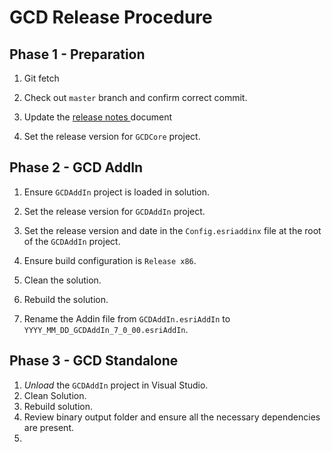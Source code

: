 # GCD Release Procedure

## Phase 1 - Preparation

1. Git fetch

2. Check out `master` branch and confirm correct commit.

3. Update the [release notes ](http://gcd.riverscapes.xyz/release_notes.html) document

4. Set the release version for `GCDCore` project.

## Phase 2 - GCD AddIn

1. Ensure `GCDAddIn` project is loaded in solution.

2. Set the release version for `GCDAddIn` project.

3. Set the release version and date in the `Config.esriaddinx` file at the root of the `GCDAddIn` project.​

4. Ensure build configuration is `Release x86`.

5. Clean the solution.

6. Rebuild the solution.

7. Rename the Addin file from `GCDAddIn.esriAddIn` to `YYYY_MM_DD_GCDAddIn_7_0_00.esriAddIn`.


## Phase 3 - GCD Standalone

1. *Unload* the `GCDAddIn` project in Visual Studio.
2. Clean Solution.
3. Rebuild solution.
4. Review binary output folder and ensure all the necessary dependencies are present.
5. ​